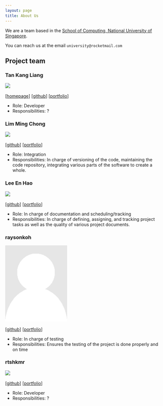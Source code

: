 ```yaml
---
layout: page
title: About Us
---
```


We are a team based in the [School of Computing, National University of Singapore](http://www.comp.nus.edu.sg).

You can reach us at the email `university@rocketmail.com`

## Project team

### Tan Kang Liang

<img src="images/johndoe.png" width="200px">

[[homepage](http://www.comp.nus.edu.sg/~damithch)]
[[github](https://github.com/tankangliang)]
[[portfolio](team/johndoe.md)]

* Role: Developer
* Responsibilities: ?

### Lim Ming Chong

<img src="images/johndoe.png" width="200px">

[[github](http://github.com/qwoprocks)]
[[portfolio](team/qwoprocks.md)]

* Role: Integration
* Responsibilities: In charge of versioning of the code, maintaining the code repository, integrating various parts of the software to create a whole.

### Lee En Hao

<img src="images/johndoe.png" width="200px">

[[github](http://github.com/leeenhao)]
[[portfolio](team/leeenhao.md)]

* Role: In charge of documentation and scheduling/tracking
* Responsibilities: In charge of defining, assigning, and tracking project tasks as well as
the quality of various project documents.

### raysonkoh

<img src="images/raysonkoh.png" width="200px">

[[github](http://github.com/raysonkoh)]
[[portfolio](team/raysonkoh.md)]

* Role: In charge of testing
* Responsibilities: Ensures the testing of the project is done properly and on time

### rtshkmr

<img src="images/johndoe.png" width="200px">

[[github](http://github.com/rtshkmr)]
[[portfolio](team/johndoe.md)]

* Role: Developer
* Responsibilities: ?
